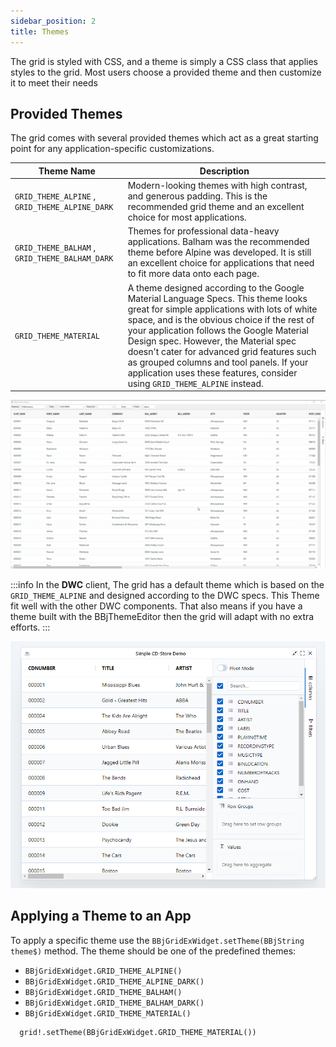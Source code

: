 ```yaml
---
sidebar_position: 2
title: Themes
---
```


The grid is styled with CSS, and a theme is simply a CSS class that applies styles to the grid. Most users choose a provided theme and then customize it to meet their needs

## Provided Themes

The grid comes with several provided themes which act as a great starting point for any application-specific customizations.

| **Theme Name**       	| **Description**                                                                                                                                                                                                                                                                                                                                                                                                                             	|
|----------------------	|---------------------------------------------------------------------------------------------------------------------------------------------------------------------------------------------------------------------------------------------------------------------------------------------------------------------------------------------------------------------------------------------------------------------------------------------	|
|       `GRID_THEME_ALPINE` ,    `GRID_THEME_ALPINE_DARK`            	| Modern-looking themes with high contrast, and generous padding. This is the recommended grid theme and an excellent choice for most applications.                                                                                                                                                                                                                                                                                           	|
| `GRID_THEME_BALHAM` , `GRID_THEME_BALHAM_DARK`	| Themes for professional data-heavy applications. Balham was the recommended theme before Alpine was developed. It is still an excellent choice for applications that need to fit more data onto each page.                                                                                                                                                                                                                                  	|
| `GRID_THEME_MATERIAL`   	| A theme designed according to the Google Material Language Specs. This theme looks great for simple applications with lots of white space, and is the obvious choice if the rest of your application follows the Google Material Design spec. However, the Material spec doesn't cater for advanced grid features such as grouped columns and tool panels. If your application uses these features, consider using `GRID_THEME_ALPINE` instead. 	|

![BBjGridExWidget - Themes](./assets/themes.gif)

:::info
In the **DWC** client, The grid has a default theme which is based on the `GRID_THEME_ALPINE` and designed according to the DWC specs. This 
Theme fit well with the other DWC components. That also means if you have a theme built with the BBjThemeEditor then the grid will adapt with
no extra efforts.
:::

![BBjGridExWidget - DWC Theme](./assets/dwc-theme.png)


## Applying a Theme to an App

To apply a specific theme use the `BBjGridExWidget.setTheme(BBjString theme$)` method. The theme should be one of the 
predefined themes:

* `BBjGridExWidget.GRID_THEME_ALPINE()`
* `BBjGridExWidget.GRID_THEME_ALPINE_DARK()`
* `BBjGridExWidget.GRID_THEME_BALHAM()`
* `BBjGridExWidget.GRID_THEME_BALHAM_DARK()`
* `BBjGridExWidget.GRID_THEME_MATERIAL()`

```BBj
  grid!.setTheme(BBjGridExWidget.GRID_THEME_MATERIAL())
```